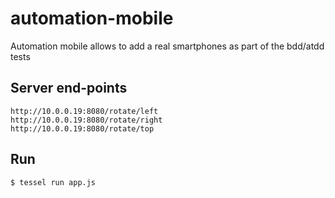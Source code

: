 # automation-mobile
Automation mobile allows to add a real smartphones as part of the bdd/atdd tests

## Server end-points

```
http://10.0.0.19:8080/rotate/left
http://10.0.0.19:8080/rotate/right
http://10.0.0.19:8080/rotate/top
```


## Run

```sh
$ tessel run app.js
```
